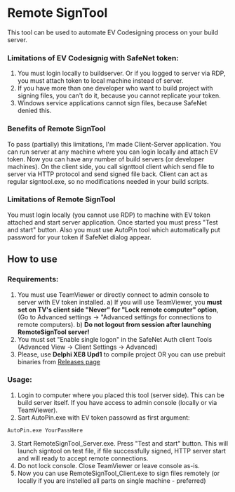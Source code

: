 # Remote SignTool 

This tool can be used to automate EV Codesigning process on your build server.

### Limitations of EV Codesignig with SafeNet token:
1. You must login locally to buildserver. Or if you logged to server via RDP, you must attach token to local machine instead of server.
2. If you have more than one developer who want to build project with signing files, you can't do it, because you cannot replicate your token.
3. Windows service applications cannot sign files, because SafeNet denied this.

### Benefits of Remote SignTool
To pass (partially) this limitations, I'm made Client-Server application. You can run server at any machine where you can login locally and attach EV token.
Now you can have any number of build servers (or developer machines). On the client side, you call signttool client which send file to server via HTTP protocol and send signed file back. Client can act as regular signtool.exe, so no modifications needed in your build scripts.

### Limitations of Remote SignTool
You must login locally (you cannot use RDP) to machine with EV token attached and start server application. Once started you must press "Test and start" button. Also you must use AutoPin tool which automatically put password for your token if SafeNet dialog appear.

## How to use
### Requirements:
1. You must use TeamViewer or directly connect to admin console to server with EV token installed.
  a) If you will use TeamViewer, you **must set on TV's client side "Never" for "Lock remote computer" option**,(Go to Advanced settings ->  "Advanced settings for connections to remote computers).
  b) **Do not logout from session after launching RemoteSignTool server!**
2. You must set "Enable single logon" in the SafeNet Auth client Tools (Advanced View -> Client Settings -> Advanced)
3. Please, use **Delphi XE8 Upd1** to compile project OR you can use prebuit binaries from [Releases page](https://github.com/SirAlex/RemoteSignTool/releases)

### Usage:
1. Login to computer where you placed this tool (server side). This can be build server itself. If you have access to admin console (locally or via TeamViewer).
2. Sart AutoPin.exe with EV token passowrd as first argument:
``` 
AutoPin.exe YourPassHere
```
3. Start RemoteSignTool_Server.exe. Press "Test and start" button. This will launch signtool on test file, if file successfully signed, HTTP server start and will ready to accept remote connections.
4. Do not lock console. Close TeamViewer or leave console as-is.
5. Now you can use RemoteSignTool_Client.exe to sign files remotely (or locally if you are instelled all parts on single machine - preferred)
